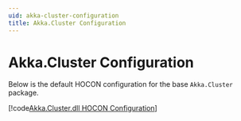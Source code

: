 ```yaml
---
uid: akka-cluster-configuration
title: Akka.Cluster Configuration
---
```


# Akka.Cluster Configuration

Below is the default HOCON configuration for the base `Akka.Cluster` package.

[!code[Akka.Cluster.dll HOCON Configuration](../../../../src/core/Akka.Cluster/Configuration/Cluster.conf)]

